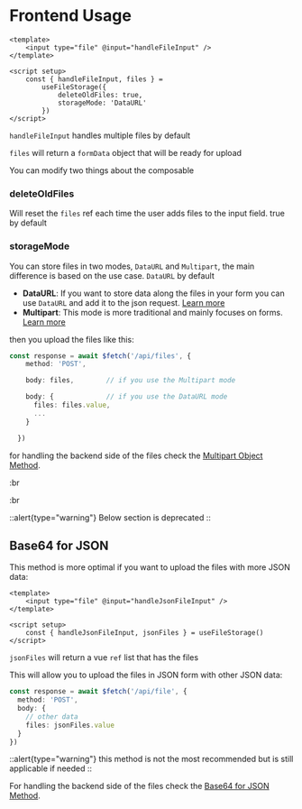 # Frontend Usage

```vue [app.vue]
<template>
    <input type="file" @input="handleFileInput" />
</template>

<script setup>
    const { handleFileInput, files } =
        useFileStorage({
            deleteOldFiles: true,
            storageMode: 'DataURL'
        })
</script>
```

`handleFileInput` handles multiple files by default

`files` will return a `formData` object that will be ready for upload

You can modify two things about the composable

### deleteOldFiles

Will reset the `files` ref each time the user adds files to the input field. true by default

### storageMode

You can store files in two modes, `DataURL` and `Multipart`, the main difference is based on the use case. `DataURL` by default

- **DataURL**: If you want to store data along the files in your form you can use `DataURL` and add it to the json request. [Learn more](https://developer.mozilla.org/en-US/docs/Web/URI/Schemes/data)
- **Multipart**: This mode is more traditional and mainly focuses on forms. [Learn more](https://developer.mozilla.org/en-US/docs/Web/HTTP/Methods/POST)

then you upload the files like this:

```ts [app.vue > script]
const response = await $fetch('/api/files', {
    method: 'POST',

    body: files,        // if you use the Multipart mode

    body: {             // if you use the DataURL mode
      files: files.value,
      ...
    }

  })
```

for handling the backend side of the files check the [Multipart Object Method](/introduction/backend-usage#multipart-object-method).

:br

:br

::alert{type="warning"}
Below section is deprecated
::

## Base64 for JSON

This method is more optimal if you want to upload the files with more JSON data:

```vue [app.vue]
<template>
    <input type="file" @input="handleJsonFileInput" />
</template>

<script setup>
    const { handleJsonFileInput, jsonFiles } = useFileStorage()
</script>
```

`jsonFiles` will return a vue `ref` list that has the files

This will allow you to upload the files in JSON form with other JSON data:

```ts [app.vue > script]
const response = await $fetch('/api/file', {
  method: 'POST',
  body: {
    // other data
    files: jsonFiles.value
  }
})
```

::alert{type="warning"}
this method is not the most recommended but is still applicable if needed
::

For handling the backend side of the files check the [Base64 for JSON Method](/introduction/frontend-usage#base64-for-json).
